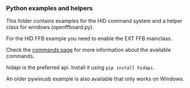 ### Python examples and helpers
This folder contains examples for the HID command system and a helper class for windows (openffboard.py).

For the HID FFB example you need to enable the EXT FFB mainclass. 

Check the [commands page](https://github.com/Ultrawipf/OpenFFBoard/wiki/Commands) for more information about the available commands.

hidapi is the preferred api. Install it using `pip install hidapi`.

An older pywinusb example is also available that only works on Windows.